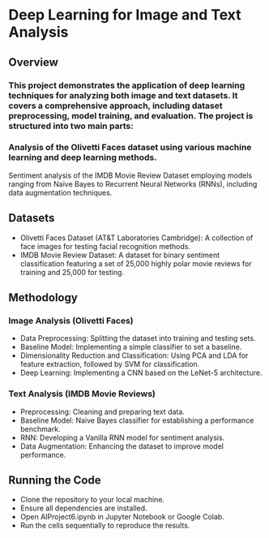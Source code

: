 # Deep Learning for Image and Text Analysis
## Overview

### This project demonstrates the application of deep learning techniques for analyzing both image and text datasets. It covers a comprehensive approach, including dataset preprocessing, model training, and evaluation. The project is structured into two main parts:

### Analysis of the Olivetti Faces dataset using various machine learning and deep learning methods.
Sentiment analysis of the IMDB Movie Review Dataset employing models ranging from Naive Bayes to Recurrent Neural Networks (RNNs), including data augmentation techniques.

## Datasets

- Olivetti Faces Dataset (AT&T Laboratories Cambridge): A collection of face images for testing facial recognition methods.
- IMDB Movie Review Dataset: A dataset for binary sentiment classification featuring a set of 25,000 highly polar movie reviews for training and 25,000 for testing.

## Methodology

### Image Analysis (Olivetti Faces)
- Data Preprocessing: Splitting the dataset into training and testing sets.
- Baseline Model: Implementing a simple classifier to set a baseline.
- Dimensionality Reduction and Classification: Using PCA and LDA for feature extraction, followed by SVM for classification.
- Deep Learning: Implementing a CNN based on the LeNet-5 architecture.
### Text Analysis (IMDB Movie Reviews)
- Preprocessing: Cleaning and preparing text data.
- Baseline Model: Naive Bayes classifier for establishing a performance benchmark.
- RNN: Developing a Vanilla RNN model for sentiment analysis.
- Data Augmentation: Enhancing the dataset to improve model performance.


## Running the Code

- Clone the repository to your local machine.
- Ensure all dependencies are installed.
- Open AIProject6.ipynb in Jupyter Notebook or Google Colab.
- Run the cells sequentially to reproduce the results.
